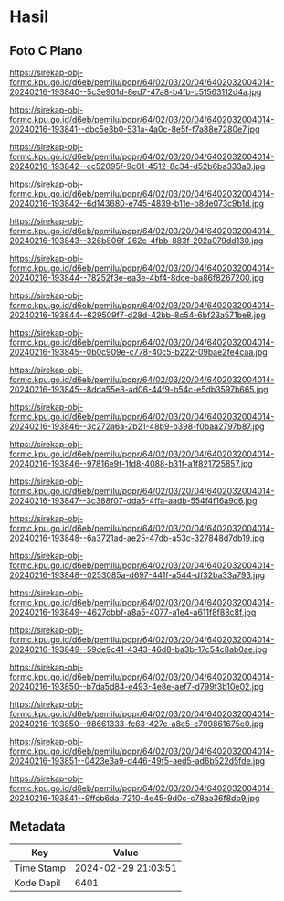 # Hasil

## Foto C Plano

https://sirekap-obj-formc.kpu.go.id/d6eb/pemilu/pdpr/64/02/03/20/04/6402032004014-20240216-193840--5c3e901d-8ed7-47a8-b4fb-c51563112d4a.jpg

https://sirekap-obj-formc.kpu.go.id/d6eb/pemilu/pdpr/64/02/03/20/04/6402032004014-20240216-193841--dbc5e3b0-531a-4a0c-8e5f-f7a88e7280e7.jpg

https://sirekap-obj-formc.kpu.go.id/d6eb/pemilu/pdpr/64/02/03/20/04/6402032004014-20240216-193842--cc52095f-9c01-4512-8c34-d52b6ba333a0.jpg

https://sirekap-obj-formc.kpu.go.id/d6eb/pemilu/pdpr/64/02/03/20/04/6402032004014-20240216-193842--6d143680-e745-4839-b11e-b8de073c9b1d.jpg

https://sirekap-obj-formc.kpu.go.id/d6eb/pemilu/pdpr/64/02/03/20/04/6402032004014-20240216-193843--326b806f-262c-4fbb-883f-292a079dd130.jpg

https://sirekap-obj-formc.kpu.go.id/d6eb/pemilu/pdpr/64/02/03/20/04/6402032004014-20240216-193844--78252f3e-ea3e-4bf4-8dce-ba86f8267200.jpg

https://sirekap-obj-formc.kpu.go.id/d6eb/pemilu/pdpr/64/02/03/20/04/6402032004014-20240216-193844--629509f7-d28d-42bb-8c54-6bf23a571be8.jpg

https://sirekap-obj-formc.kpu.go.id/d6eb/pemilu/pdpr/64/02/03/20/04/6402032004014-20240216-193845--0b0c909e-c778-40c5-b222-09bae2fe4caa.jpg

https://sirekap-obj-formc.kpu.go.id/d6eb/pemilu/pdpr/64/02/03/20/04/6402032004014-20240216-193845--8dda55e8-ad06-44f9-b54c-e5db3597b665.jpg

https://sirekap-obj-formc.kpu.go.id/d6eb/pemilu/pdpr/64/02/03/20/04/6402032004014-20240216-193846--3c272a6a-2b21-48b9-b398-f0baa2797b87.jpg

https://sirekap-obj-formc.kpu.go.id/d6eb/pemilu/pdpr/64/02/03/20/04/6402032004014-20240216-193846--97816e9f-1fd8-4088-b31f-a1f821725857.jpg

https://sirekap-obj-formc.kpu.go.id/d6eb/pemilu/pdpr/64/02/03/20/04/6402032004014-20240216-193847--3c388f07-dda5-4ffa-aadb-554f4f16a9d6.jpg

https://sirekap-obj-formc.kpu.go.id/d6eb/pemilu/pdpr/64/02/03/20/04/6402032004014-20240216-193848--6a3721ad-ae25-47db-a53c-327848d7db19.jpg

https://sirekap-obj-formc.kpu.go.id/d6eb/pemilu/pdpr/64/02/03/20/04/6402032004014-20240216-193848--0253085a-d697-441f-a544-df32ba33a793.jpg

https://sirekap-obj-formc.kpu.go.id/d6eb/pemilu/pdpr/64/02/03/20/04/6402032004014-20240216-193849--4627dbbf-a8a5-4077-a1e4-a611f8f88c8f.jpg

https://sirekap-obj-formc.kpu.go.id/d6eb/pemilu/pdpr/64/02/03/20/04/6402032004014-20240216-193849--59de9c41-4343-46d8-ba3b-17c54c8ab0ae.jpg

https://sirekap-obj-formc.kpu.go.id/d6eb/pemilu/pdpr/64/02/03/20/04/6402032004014-20240216-193850--b7da5d84-e493-4e8e-aef7-d799f3b10e02.jpg

https://sirekap-obj-formc.kpu.go.id/d6eb/pemilu/pdpr/64/02/03/20/04/6402032004014-20240216-193850--98661333-fc63-427e-a8e5-c709861675e0.jpg

https://sirekap-obj-formc.kpu.go.id/d6eb/pemilu/pdpr/64/02/03/20/04/6402032004014-20240216-193851--0423e3a9-d446-49f5-aed5-ad6b522d5fde.jpg

https://sirekap-obj-formc.kpu.go.id/d6eb/pemilu/pdpr/64/02/03/20/04/6402032004014-20240216-193841--9ffcb6da-7210-4e45-9d0c-c78aa36f8db9.jpg


## Metadata

| Key        | Value               |
| ---------- | ------------------- |
| Time Stamp | 2024-02-29 21:03:51 |
| Kode Dapil | 6401                |



